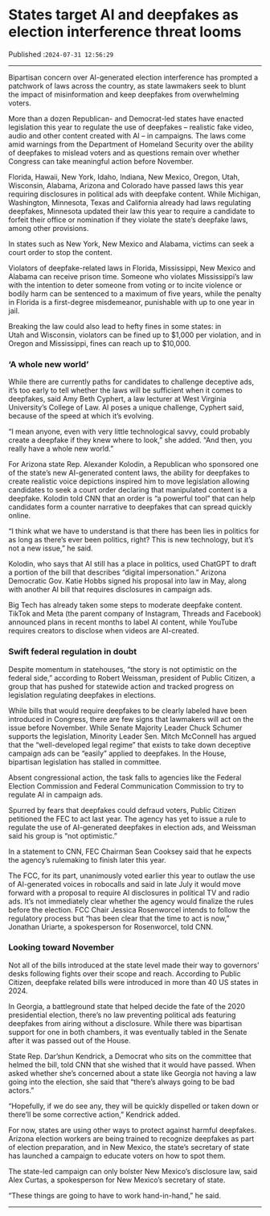 # States target AI and deepfakes as election interference threat looms

Published :`2024-07-31 12:56:29`

---

Bipartisan concern over AI-generated election interference has prompted a patchwork of laws across the country, as state lawmakers seek to blunt the impact of misinformation and keep deepfakes from overwhelming voters.

More than a dozen Republican- and Democrat-led states have enacted legislation this year to regulate the use of deepfakes – realistic fake video, audio and other content created with AI – in campaigns. The laws come amid warnings from the Department of Homeland Security over the ability of deepfakes to mislead voters and as questions remain over whether Congress can take meaningful action before November.

Florida, Hawaii, New York, Idaho, Indiana, New Mexico, Oregon, Utah, Wisconsin, Alabama, Arizona and Colorado have passed laws this year requiring disclosures in political ads with deepfake content. While Michigan, Washington, Minnesota, Texas and California already had laws regulating deepfakes, Minnesota updated their law this year to require a candidate to forfeit their office or nomination if they violate the state’s deepfake laws, among other provisions.

In states such as New York, New Mexico and Alabama, victims can seek a court order to stop the content.

Violators of deepfake-related laws in Florida, Mississippi, New Mexico and Alabama can receive prison time. Someone who violates Mississippi’s law with the intention to deter someone from voting or to incite violence or bodily harm can be sentenced to a maximum of five years, while the penalty in Florida is a first-degree misdemeanor, punishable with up to one year in jail.

Breaking the law could also lead to hefty fines in some states: in Utah and Wisconsin, violators can be fined up to $1,000 per violation, and in Oregon and Mississippi, fines can reach up to $10,000.

### ‘A whole new world’

While there are currently paths for candidates to challenge deceptive ads, it’s too early to tell whether the laws will be sufficient when it comes to deepfakes, said Amy Beth Cyphert, a law lecturer at West Virginia University’s College of Law. AI poses a unique challenge, Cyphert said, because of the speed at which it’s evolving.

“I mean anyone, even with very little technological savvy, could probably create a deepfake if they knew where to look,” she added. “And then, you really have a whole new world.”

For Arizona state Rep. Alexander Kolodin, a Republican who sponsored one of the state’s new AI-generated content laws, the ability for deepfakes to create realistic voice depictions inspired him to move legislation allowing candidates to seek a court order declaring that manipulated content is a deepfake. Kolodin told CNN that an order is “a powerful tool” that can help candidates form a counter narrative to deepfakes that can spread quickly online.

“I think what we have to understand is that there has been lies in politics for as long as there’s ever been politics, right? This is new technology, but it’s not a new issue,” he said.

Kolodin, who says that AI still has a place in politics, used ChatGPT to draft a portion of the bill that describes “digital impersonation.” Arizona Democratic Gov. Katie Hobbs signed his proposal into law in May, along with another AI bill that requires disclosures in campaign ads.

Big Tech has already taken some steps to moderate deepfake content. TikTok and Meta (the parent company of Instagram, Threads and Facebook) announced plans in recent months to label AI content, while YouTube requires creators to disclose when videos are AI-created.

### Swift federal regulation in doubt

Despite momentum in statehouses, “the story is not optimistic on the federal side,” according to Robert Weissman, president of Public Citizen, a group that has pushed for statewide action and tracked progress on legislation regulating deepfakes in elections.

While bills that would require deepfakes to be clearly labeled have been introduced in Congress, there are few signs that lawmakers will act on the issue before November. While Senate Majority Leader Chuck Schumer supports the legislation, Minority Leader Sen. Mitch McConnell has argued that the “well-developed legal regime” that exists to take down deceptive campaign ads can be “easily” applied to deepfakes. In the House, bipartisan legislation has stalled in committee.

Absent congressional action, the task falls to agencies like the Federal Election Commission and Federal Communication Commission to try to regulate AI in campaign ads.

Spurred by fears that deepfakes could defraud voters, Public Citizen petitioned the FEC to act last year. The agency has yet to issue a rule to regulate the use of AI-generated deepfakes in election ads, and Weissman said his group is “not optimistic.”

In a statement to CNN, FEC Chairman Sean Cooksey said that he expects the agency’s rulemaking to finish later this year.

The FCC, for its part, unanimously voted earlier this year to outlaw the use of AI-generated voices in robocalls and said in late July it would move forward with a proposal to require AI disclosures in political TV and radio ads. It’s not immediately clear whether the agency would finalize the rules before the election. FCC Chair Jessica Rosenworcel intends to follow the regulatory process but “has been clear that the time to act is now,” Jonathan Uriarte, a spokesperson for Rosenworcel, told CNN.

### Looking toward November

Not all of the bills introduced at the state level made their way to governors’ desks following fights over their scope and reach. According to Public Citizen, deepfake related bills were introduced in more than 40 US states in 2024.

In Georgia, a battleground state that helped decide the fate of the 2020 presidential election, there’s no law preventing political ads featuring deepfakes from airing without a disclosure. While there was bipartisan support for one in both chambers, it was eventually tabled in the Senate after it was passed out of the House.

State Rep. Dar’shun Kendrick, a Democrat who sits on the committee that helmed the bill, told CNN that she wished that it would have passed. When asked whether she’s concerned about a state like Georgia not having a law going into the election, she said that “there’s always going to be bad actors.”

“Hopefully, if we do see any, they will be quickly dispelled or taken down or there’ll be some corrective action,” Kendrick added.

For now, states are using other ways to protect against harmful deepfakes. Arizona election workers are being trained to recognize deepfakes as part of election preparation, and in New Mexico, the state’s secretary of state has launched a campaign to educate voters on how to spot them.

The state-led campaign can only bolster New Mexico’s disclosure law, said Alex Curtas, a spokesperson for New Mexico’s secretary of state.

“These things are going to have to work hand-in-hand,” he said.

---

